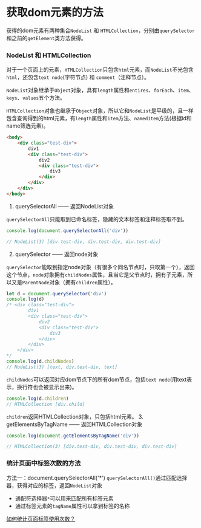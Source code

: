 # 获取dom元素的方法
获得的dom元素有两种集合`NodeList` 和 `HTMLCollection`，分别由`querySelector`和之前的`getElement`类方法获得。
### NodeList 和 HTMLCollection
对于一个页面上的元素，`HTMLCollection`只包含`html`元素，而`NodeList`不光包含`html`，还包含`text node`(字符节点) 和 `comment`（注释节点）。

`NodeList`对象继承于`Object`对象，具有`length`属性和`entires`、`forEach`、`item`、`keys`、`values`五个方法。

`HTMLCollection`对象也继承于`Object`对象，所以它和`NodeList`是平级的，且一样包含查询得到的html元素，有`length`属性和`item`方法、`namedItem`方法(根据id和name筛选元素)。
```html
<body>
    <div class="test-div">
        div1
        <div class="test-div">
            div2
            <div class="test-div">
                div3
            </div>
        </div>
    </div>
</body>
```
1. querySelectorAll —— 返回NodeList对象

`querySelectorAll`只能取到已命名标签，隐藏的文本标签和注释标签取不到。

```javascript
console.log(document.querySelectorAll('div')) 

// NodeList(3) [div.test-div, div.test-div, div.test-div]
```

2. querySelector —— 返回node对象

`querySelector`能取到指定node对象（有很多个同名节点时，只取第一个），返回这个节点，`node`对象拥有`childNodes`属性，且当它是父节点时，拥有子元素，所以又是`ParentNode`对象（拥有`children`属性）。
```javascript
let d = document.querySelector('div')
console.log(d)
/* <div class="test-div">
        div1
        <div class="test-div">
            div2
            <div class="test-div">
                div3
            </div>
        </div>
    </div>
*/
console.log(d.childNodes)
// NodeList(3) [text, div.test-div, text]
```

`childNodes`可以返回对应dom节点下的所有dom节点，包括`text node`(用text表示，换行符也会被显示出来)。
```javascript
console.log(d.children)
// HTMLCollection [div.child]
```

`children`返回HTMLCollection对象，只包括html元素。
3. getElementsByTagName —— 返回HTMLCollection对象

```javascript
console.log(document.getElementsByTagName('div'))

// HTMLCollection(3) [div.test-div, div.test-div, div.test-div]
```

### 统计页面中标签次数的方法
方法一：document.querySelectorAll('*')
`querySelectorAll()`通过匹配选择器，获得对应的标签，返回`NodeList`对象
- 通配符选择器`*`可以用来匹配所有标签元素
- 通过标签元素的`tagName`属性可以拿到标签的名称

[如何统计页面标签使用次数？](https://www.cnblogs.com/zjmx/p/11866167.html)
